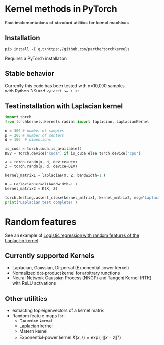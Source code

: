 # Kernel methods in PyTorch
Fast implementations of standard utilities for kernel machines

## Installation
```
pip install -I git+https://github.com/parthe/torchkernels
```
Requires a PyTorch installation

## Stable behavior
Currently this code has been tested with n=10,000 samples.\
with Python 3.9 and `PyTorch >= 1.13`

## Test installation with Laplacian kernel
```python
import torch
from torchkernels.kernels.radial import laplacian, LaplacianKernel

n = 300 # number of samples
p = 200 # number of centers
d = 100  # dimensions

is_cuda = torch.cuda.is_available()
DEV = torch.device("cuda") if is_cuda else torch.device("cpu")    

X = torch.randn(n, d, device=DEV)
Z = torch.randn(p, d, device=DEV)

kernel_matrix1 = laplacian(X, Z, bandwidth=1.)

K = LaplacianKernel(bandwidth=1.)
kernel_matrix2 = K(X, Z)

torch.testing.assert_close(kernel_matrix1, kernel_matrix2, msg='Laplacian test failed')
print('Laplacian test complete!')
```

# Random features
See an example of [Logistic regression with random features of the Laplacian kernel](https://github.com/parthe/torchkernels/blob/main/demos/feature_maps/logistic_regression.ipynb).

## Currently supported Kernels
- Laplacian, Gaussian, Dispersal (Exponential power kernel)
- Normalized dot-product kernel for arbitrary functions
- Neural Network Gaussian Process (NNGP) and Tangent Kernel (NTK) with ReLU activations

## Other utilities
- extracting top eigenvectors of a kernel matrix
- Random feature maps for: 
  - Gaussian kernel
  - Laplacian kernel
  - Matern kernel
  - Exponential-power kernel $K(x,z) = \exp(-\|x-z\|^\gamma)$
